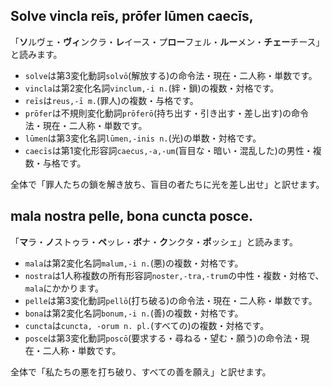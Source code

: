 ## Solve vincla reīs, prōfer lūmen caecīs,
「**ソ**ルヴェ・**ヴィ**ンクラ・**レ**イース・プ**ロー**フェル・**ルー**メン・**チェー**チース」と読みます。

- `solve`は第3変化動詞`solvō`(解放する)の命令法・現在・二人称・単数です。
- `vincla`は第2変化名詞`vinclum,-i n.`(絆・鎖)の複数・対格です。
- `reīs`は`reus,-ī m.`(罪人)の複数・与格です。
- `prōfer`は不規則変化動詞`prōferō`(持ち出す・引き出す・差し出す)の命令法・現在・二人称・単数です。
- `lūmen`は第3変化名詞`lūmen,-inis n.`(光)の単数・対格です。
- `caecīs`は第1変化形容詞`caecus,-a,-um`(盲目な・暗い・混乱した)の男性・複数・与格です。

全体で「罪人たちの鎖を解き放ち、盲目の者たちに光を差し出せ」と訳せます。


## mala nostra pelle, bona cuncta posce.
「**マ**ラ・**ノ**ストゥラ・**ペ**ッレ・**ボ**ナ・**ク**ンクタ・**ポ**ッシェ」と読みます。
- `mala`は第2変化名詞`malum,-i n.`(悪)の複数・対格です。
- `nostra`は1人称複数の所有形容詞`noster,-tra,-trum`の中性・複数・対格で、`mala`にかかります。
- `pelle`は第3変化動詞`pellō`(打ち破る)の命令法・現在・二人称・単数です。
- `bona`は第2変化名詞`bonum,-i n.`(善)の複数・対格です。
- `cuncta`は`cuncta, -orum n. pl.`(すべての)の複数・対格です。
- `posce`は第3変化動詞`poscō`(要求する・尋ねる・望む・願う)の命令法・現在・二人称・単数です。

全体で「私たちの悪を打ち破り、すべての善を願え」と訳せます。